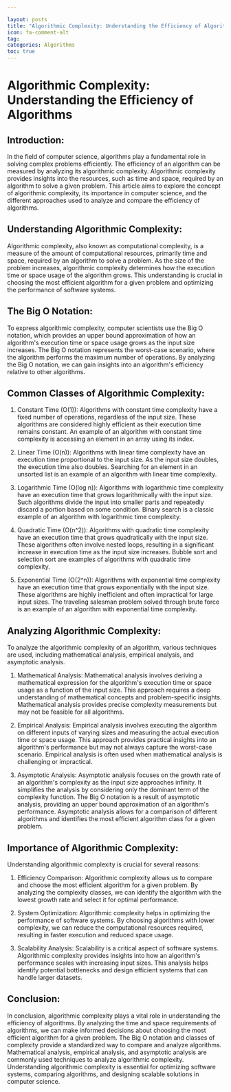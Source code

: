 ```yaml
---

layout: posts
title: "Algorithmic Complexity: Understanding the Efficiency of Algorithms"
icon: fa-comment-alt
tag:      
categories: Algorithms
toc: true
---
```




# Algorithmic Complexity: Understanding the Efficiency of Algorithms

## Introduction:

In the field of computer science, algorithms play a fundamental role in solving complex problems efficiently. The efficiency of an algorithm can be measured by analyzing its algorithmic complexity. Algorithmic complexity provides insights into the resources, such as time and space, required by an algorithm to solve a given problem. This article aims to explore the concept of algorithmic complexity, its importance in computer science, and the different approaches used to analyze and compare the efficiency of algorithms.

## Understanding Algorithmic Complexity:

Algorithmic complexity, also known as computational complexity, is a measure of the amount of computational resources, primarily time and space, required by an algorithm to solve a problem. As the size of the problem increases, algorithmic complexity determines how the execution time or space usage of the algorithm grows. This understanding is crucial in choosing the most efficient algorithm for a given problem and optimizing the performance of software systems.

## The Big O Notation:

To express algorithmic complexity, computer scientists use the Big O notation, which provides an upper bound approximation of how an algorithm's execution time or space usage grows as the input size increases. The Big O notation represents the worst-case scenario, where the algorithm performs the maximum number of operations. By analyzing the Big O notation, we can gain insights into an algorithm's efficiency relative to other algorithms.

## Common Classes of Algorithmic Complexity:

1. Constant Time (O(1)): Algorithms with constant time complexity have a fixed number of operations, regardless of the input size. These algorithms are considered highly efficient as their execution time remains constant. An example of an algorithm with constant time complexity is accessing an element in an array using its index.

2. Linear Time (O(n)): Algorithms with linear time complexity have an execution time proportional to the input size. As the input size doubles, the execution time also doubles. Searching for an element in an unsorted list is an example of an algorithm with linear time complexity.

3. Logarithmic Time (O(log n)): Algorithms with logarithmic time complexity have an execution time that grows logarithmically with the input size. Such algorithms divide the input into smaller parts and repeatedly discard a portion based on some condition. Binary search is a classic example of an algorithm with logarithmic time complexity.

4. Quadratic Time (O(n^2)): Algorithms with quadratic time complexity have an execution time that grows quadratically with the input size. These algorithms often involve nested loops, resulting in a significant increase in execution time as the input size increases. Bubble sort and selection sort are examples of algorithms with quadratic time complexity.

5. Exponential Time (O(2^n)): Algorithms with exponential time complexity have an execution time that grows exponentially with the input size. These algorithms are highly inefficient and often impractical for large input sizes. The traveling salesman problem solved through brute force is an example of an algorithm with exponential time complexity.

## Analyzing Algorithmic Complexity:

To analyze the algorithmic complexity of an algorithm, various techniques are used, including mathematical analysis, empirical analysis, and asymptotic analysis.

1. Mathematical Analysis: Mathematical analysis involves deriving a mathematical expression for the algorithm's execution time or space usage as a function of the input size. This approach requires a deep understanding of mathematical concepts and problem-specific insights. Mathematical analysis provides precise complexity measurements but may not be feasible for all algorithms.

2. Empirical Analysis: Empirical analysis involves executing the algorithm on different inputs of varying sizes and measuring the actual execution time or space usage. This approach provides practical insights into an algorithm's performance but may not always capture the worst-case scenario. Empirical analysis is often used when mathematical analysis is challenging or impractical.

3. Asymptotic Analysis: Asymptotic analysis focuses on the growth rate of an algorithm's complexity as the input size approaches infinity. It simplifies the analysis by considering only the dominant term of the complexity function. The Big O notation is a result of asymptotic analysis, providing an upper bound approximation of an algorithm's performance. Asymptotic analysis allows for a comparison of different algorithms and identifies the most efficient algorithm class for a given problem.

## Importance of Algorithmic Complexity:

Understanding algorithmic complexity is crucial for several reasons:

1. Efficiency Comparison: Algorithmic complexity allows us to compare and choose the most efficient algorithm for a given problem. By analyzing the complexity classes, we can identify the algorithm with the lowest growth rate and select it for optimal performance.

2. System Optimization: Algorithmic complexity helps in optimizing the performance of software systems. By choosing algorithms with lower complexity, we can reduce the computational resources required, resulting in faster execution and reduced space usage.

3. Scalability Analysis: Scalability is a critical aspect of software systems. Algorithmic complexity provides insights into how an algorithm's performance scales with increasing input sizes. This analysis helps identify potential bottlenecks and design efficient systems that can handle larger datasets.

## Conclusion:

In conclusion, algorithmic complexity plays a vital role in understanding the efficiency of algorithms. By analyzing the time and space requirements of algorithms, we can make informed decisions about choosing the most efficient algorithm for a given problem. The Big O notation and classes of complexity provide a standardized way to compare and analyze algorithms. Mathematical analysis, empirical analysis, and asymptotic analysis are commonly used techniques to analyze algorithmic complexity. Understanding algorithmic complexity is essential for optimizing software systems, comparing algorithms, and designing scalable solutions in computer science.